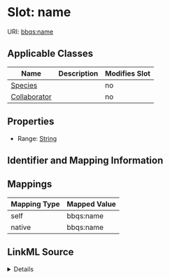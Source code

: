 

# Slot: name



URI: [bbqs:name](https://identifiers.org/bbqs/project-metadata-schemaname)



<!-- no inheritance hierarchy -->





## Applicable Classes

| Name | Description | Modifies Slot |
| --- | --- | --- |
| [Species](Species.md) |  |  no  |
| [Collaborator](Collaborator.md) |  |  no  |







## Properties

* Range: [String](String.md)





## Identifier and Mapping Information








## Mappings

| Mapping Type | Mapped Value |
| ---  | ---  |
| self | bbqs:name |
| native | bbqs:name |




## LinkML Source

<details>
```yaml
name: name
alias: name
domain_of:
- Collaborator
- Species
range: string

```
</details>
